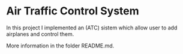 # Air Traffic Control System
In this project I implemented an  (ATC) sistem which allow user to add airplanes and control them.

More information in the folder README.md.

